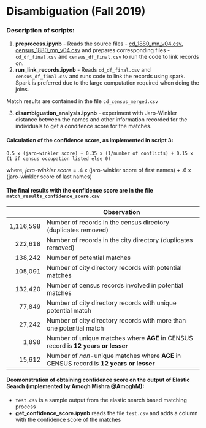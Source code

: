 # Disambiguation (Fall 2019)
### Description of scripts:
1. **preprocess.ipynb** - Reads the source files - [cd_1880_mn_v04.csv](https://drive.google.com/open?id=1jfTtmmBLtWpJydUI2nRJQYXrzDHx8K-q), [census_1880_mn_v04.csv](https://drive.google.com/open?id=11jpmKMhbB0waX7vwwn5_5sBu4nBfvJ-F) and prepares corresponding files - `cd_df_final.csv` and `census_df_final.csv` to run the code to link records on.
2. **run_link_records.ipynb** - Reads `cd_df_final.csv` and `census_df_final.csv` and runs code to link the records using spark. Spark is preferred due to the large computation required when doing the joins.

Match results are contained in the file `cd_census_merged.csv`

3. **disambiguation_analysis.ipynb** - experiment with Jaro-Winkler distance between the names and other information recorded for the individuals to get a condifence score for the matches. 

#### Calculation of the confidence score, as implemented in script 3:

    0.5 x (jaro-winkler score) + 0.35 x (1/number of conflicts) + 0.15 x (1 if census occupation listed else 0)

where, *jaro-winkler score* = .4 x (jaro-winkler score of first names) + .6 x (jaro-winkler score of last names)


#### The final results with the confidence score are in the file `match_results_confidence_score.csv`


| | Observation |
| -------------: |-----|
| 1,116,598 | Number of records in the census directory (duplicates removed)|
| 222,618 | Number of records in the city directory (duplicates removed)| 
| 138,242 | Number of potential matches |
| 105,091 | Number of city directory records with potential matches |
| 132,420 | Number of census records involved in potential matches |
| 77,849 | Number of city directory records with unique potential match |
| 27,242 | Number of city directory records with more than one potential match |
| 1,898 | Number of unique matches where **AGE** in CENSUS record is **12 years or lesser** |
| 15,612 | Number of *non*-unique matches where **AGE** in CENSUS record is **12 years or lesser** |


#### Deomonstration of obtaining confidence score on the output of Elastic Search (implemented by Amogh Mishra @AmoghM):

- `test.csv` is a sample output from the elastic search based matching process
- **get_confidence_score.ipynb** reads the file `test.csv` and adds a column with the confidence score of the matches
